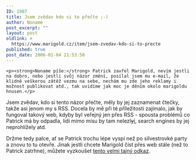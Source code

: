 ```yaml
---
ID: 1907
title: Jsem zvědav kdo si to přečte ;-)
author: Noname
post_excerpt: ""
layout: post
oldlink: >
  https://www.marigold.cz/item/jsem-zvedav-kdo-si-to-precte
published: true
post_date: 2006-01-04 21:53:58
---
```

	<p><strong>Noname píše:</strong> Patrick zavřel Marigold, nevím jestli na dobro, nebo jestli svůj názor změní, posílal jsem mu e-mail, že klidně veškerou zátěž vezmu na sebe, nechám mu zde jeho reklamy i možnost publikovat atd., tak uvidíme jak moc je děním okolo marigoldu hnusen.</p>
<p>Jsem zvědav, kdo si tento názor přečte, měly by jej zaznamenat čtečky, takže asi jenom my s RSS. Docela by mě při té příležitosti zajímalo, jak by fungoval takový web, kdyby byl veřejný jen přes RSS - spousta problémů co Patrick má by odpadla, lidi mimo mísu by tam nelezl<del>y</del><ins>i</ins>, search engines by jej neprohlížely atd.</p>
<p>Držme tedy palce, ať se Patrick trochu lépe vyspí než po silvestrovké party a znovu to tu otevře. Jinak jestli chcete Marigold číst přes web stále (než to Patrick zatrhne), můžete vyzkoušet <a href="http://www.marigold.cz/index.php">tento velmi tajný odkaz</a>.</p>
